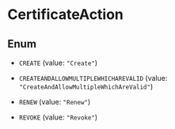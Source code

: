 

# CertificateAction

## Enum


* `CREATE` (value: `"Create"`)

* `CREATEANDALLOWMULTIPLEWHICHAREVALID` (value: `"CreateAndAllowMultipleWhichAreValid"`)

* `RENEW` (value: `"Renew"`)

* `REVOKE` (value: `"Revoke"`)



